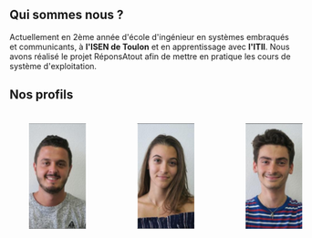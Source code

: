<head>
  <meta charset="utf-8" />
  <title>Nous connaître</title>
  
  <style>
    .container {
      width: 500px;
      padding: 10px;
      display: flex;
      justify-content: space-between;
      margin: 1em;
    }
  
    .item {
      padding: 10px;
    }
    
  </style>

</head>


## Qui sommes nous ?
Actuellement en 2ème année d'école d'ingénieur en systèmes embraqués et communicants, à **l'ISEN de Toulon** et en apprentissage avec **l'ITII**. Nous avons réalisé le projet RéponsAtout afin de mettre en pratique les cours de système d'exploitation. 


## Nos profils


<div class="container">
  <div class="item"><img src="../Images/Alexis.PNG" width="100" height="185"/></div>
  <div class="item"><img src="../Images/Eva.PNG" width="100" height="185"/></div>
  <div class="item"><img src="../Images/Matteo.PNG" width="100" height="185"/></div>
</div>
